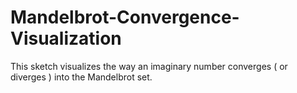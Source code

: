 # Mandelbrot-Convergence-Visualization
This sketch visualizes the way an imaginary number converges ( or diverges ) into the Mandelbrot set.
